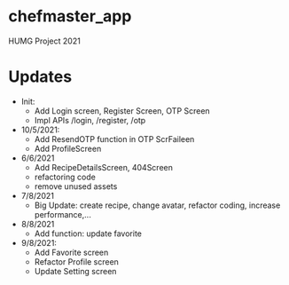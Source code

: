 # chefmaster_app

HUMG Project 2021

# Updates
- Init:
    + Add Login screen, Register Screen, OTP Screen
    + Impl APIs /login, /register, /otp
- 10/5/2021:
    + Add ResendOTP function in OTP ScrFaileen
    + Add ProfileScreen
- 6/6/2021
    + Add RecipeDetailsScreen, 404Screen
    + refactoring code
    + remove unused assets
- 7/8/2021
    + Big Update: create recipe, change avatar, refactor coding, increase performance,...
- 8/8/2021
    + Add function: update favorite
- 9/8/2021:
    + Add Favorite screen
    + Refactor Profile screen
    + Update Setting screen
